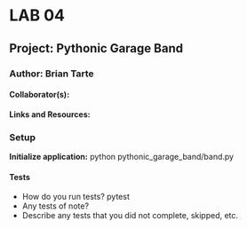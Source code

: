 # LAB 04
## Project: Pythonic Garage Band
### Author: Brian Tarte
#### Collaborator(s): 

**Links and Resources:**

### Setup

**Initialize application:** python pythonic_garage_band/band.py

#### Tests
 - How do you run tests? pytest
 - Any tests of note?
 - Describe any tests that you did not complete, skipped, etc.



